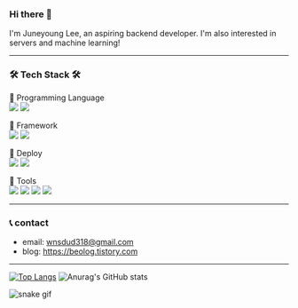 ### Hi there 👋
I'm Juneyoung Lee, an aspiring backend developer.
I'm also interested in servers and machine learning!
___
### 🛠 Tech Stack 🛠

📌 Programming Language<br>
<img src="https://img.shields.io/badge/python-3776AB?style=for-the-badge&logo=python&logoColor=white"> <img src="https://img.shields.io/badge/javascript-F7DF1E?style=for-the-badge&logo=javascript&logoColor=black">

📌 Framework<br>
<img src="https://img.shields.io/badge/django-092E20?style=for-the-badge&logo=django&logoColor=white"> <img src="https://img.shields.io/badge/drf-092E20?style=for-the-badge&logo=django&logoColor=white">

📌 Deploy<br>
<img src="https://img.shields.io/badge/Amazone-FF9000?style=for-the-badge&logo=amazon-aws&logoColor=white"> <img src="https://img.shields.io/badge/docker-2496ED?style=for-the-badge&logo=docker&logoColor=white">

📌 Tools<br>
<img src="https://img.shields.io/badge/Git-F05032?style=for-the-badge&logo=git&logoColor=white"> <img src="https://img.shields.io/badge/GitHub-181717?style=for-the-badge&logo=github&logoColor=white"> <img src="https://img.shields.io/badge/Notion-000000?style=for-the-badge&logo=notion&logoColor=white"> <img src="https://img.shields.io/badge/Slack-4A154B?style=for-the-badge&logo=slack&logoColor=white">

___
### 📞 contact
- email: wnsdud318@gmail.com
- blog: https://beolog.tistory.com

___

[![Top Langs](https://github-readme-stats.vercel.app/api/top-langs/?username=beo202202&layout=compact)](https://github.com/beo202202/github-readme-stats)
![Anurag's GitHub stats](https://github-readme-stats.vercel.app/api?username=beo202202&show_icons=true&theme=tokyonight)

![snake gif](https://github.com/beo202202/beo202202/blob/output/github-contribution-grid-snake.gif)


<!--
**beo202202/beo202202** is a ✨ _special_ ✨ repository because its `README.md` (this file) appears on your GitHub profile.

Here are some ideas to get you started:

- 🔭 I’m currently working on ...
- 🌱 I’m currently learning ...
- 👯 I’m looking to collaborate on ...
- 🤔 I’m looking for help with ...
- 💬 Ask me about ...
- 📫 How to reach me: ...
- 😄 Pronouns: ...
- ⚡ Fun fact: ...
-->
